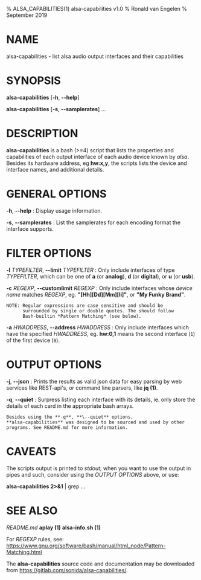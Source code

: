 % ALSA_CAPABILITIES(1) alsa-capabilities v1.0
% Ronald van Engelen
% September 2019

# NAME

alsa-capabilities - list alsa audio output interfaces and their capabilities

# SYNOPSIS

**alsa-capabilities** [**-h**, **\--help**]

**alsa-capabilities** [**-s**, **\--samplerates**] ...

# DESCRIPTION

**alsa-capabilities** is a bash (>=4) script that lists the properties
and capabilities of each output interface of each audio device known
by *alsa*. Besides its hardware address, eg
**hw:x,y**, the scripts lists the device and interface names, and
additional details.

# GENERAL OPTIONS

**-h**, **\--help**
:   Display usage information.

**-s**, **\--samplerates**
:   List the samplerates for each encoding format the interface supports.

# FILTER OPTIONS

**-l** *TYPEFILTER*, **\--limit** *TYPEFILTER*
:   Only include interfaces of type *TYPEFILTER*, which can be one of
    **a** (or **analog**),
    **d** (or **digital**), or
    **u** (or **usb**). 

**-c** *REGEXP*, **\--customlimit** *REGEXP*
:   Only include interfaces whose *device name* matches *REGEXP*,
    eg. **"\[Hh\]\[Dd\]\[Mm\]\[Ii\]"**, or **"My Funky Brand"**. 
    
    NOTE: Regular expressions are case sensitive and should be
          surrounded by single or double quotes. The should follow
          Bash-builtin *Pattern Matching* (see below).

**-a** *HWADDRESS*, **\--address** *HWADDRESS*
:   Only include interfaces which have the specified *HWADDRESS*,
    eg. **hw:0,1** means the second interface (`1`) of the first
    device (`0`).

# OUTPUT OPTIONS

**-j**, **\--json** 
:   Prints the results as valid json data for easy parsing by web
    services like REST-api's, or command line parsers, like **jq (1)**.

**-q**, **\--quiet**
:   Surpress listing each interface with its details, ie. only store
    the details of each card in the appropriate bash arrays.

    Besides using the **-q**, **\--quiet** options,
    **alsa-capabilities** was designed to be sourced and used by other
    programs. See README.md for more information.

# CAVEATS

The scripts output is printed to *stdout*; when you want to use the
output in pipes and such, consider using the *OUTPUT OPTIONS* above,
or use:

  **alsa-capabilities 2>&1** | grep ...

# SEE ALSO

*README.md* **aplay (1)** **alsa-info.sh (1)**

For *REGEXP* rules, see: 
<https://www.gnu.org/software/bash/manual/html_node/Pattern-Matching.html>

The **alsa-capabilities** source code and documentation may be downloaded
from <https://gitlab.com/sonida/alsa-capabilities/>.
